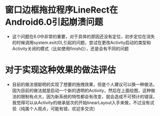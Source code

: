 # 窗口边框拖拉程序LineRect在Android6.0引起崩溃问题
- 这个问题在6.0中非常的重要，对于具体的原因还没有定位，初步定位在消失的时候调用system.exit(0),引起的问题，尝试在更改Activity启动的类型和Activity关闭的模式（比如使用finish()），还是会有不同的问题

# 对于实现这种效果的做法评估
- 目前的做法很聪明的实现了想要的拖拽效果，但是个人建议可以换一种做法，因为目前的做法就是启动一个新的透明的Activity，然后在上面绘图，这种做法的限制有点大，因为新系统的特性都会有改变，就会造成不可预计的错误，我觉得可以从Activity的继承层次的开始linearLayout入手来做，不过没有试验（纯属个人观点，可能有错，欢迎多交流）
